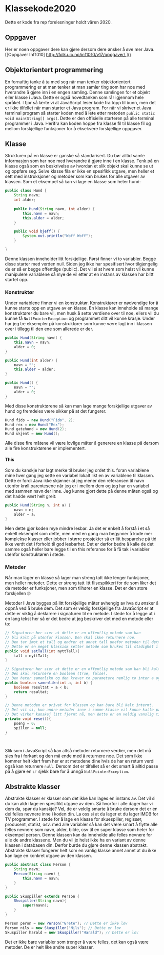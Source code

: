 # Klassekode2020
 Dette er kode fra rep forelesninger holdt våren 2020.

## Oppgaver
Her er noen oppgaver dere kan gjøre dersom dere ønsker å øve mer Java.
[\[Oppgaver Inf1010] http://folk.uio.no/inf1010/v17/oppgaver/ ]()

## Objektorientert programmering
En fornuftig tanke å ta med seg når man tenker objektorientert programmering er at man tenker at man samler ting som har noe med hverandre å gjøre inn i en engen samling. Denne samlingen for et objekt eller klasse i Java. Dette er også hovedtanken som rår igjennom hele språket. I fjor så lærte vi at JavaScript leser kode fra topp til bunn, men det er ikke tilfellet når man starter et Java program. For når vi skriver et Java terminal program så starter koden med å lete etter metoden `public static void main(String[] args)`. Dette er den offisielle starteren på alle terminal programmer i Java. Herifra kan koden hoppe fra klasse fil til klasse fil og mellom forskjellige funksjoner for å eksekvere forskjellige oppgaver. 

## Klasse
Strukturen på en klasse er ganske så standarisert. Du bør alltid samle informasjon som har noe med hverandre å gjøre inne i en klasse. Tenk på en klasse også som en beskrivelse av hvordan et slik objekt skal kunne se ut og oppføre seg. Selve klasse fila er ikke en spesifikk utgave, men heller et sett med instruksjoner og metoder som kan brukes for alle utgaver av klassen.
Som et eksempel så kan vi lage en klasse som heter hund:
```java
public class Hund {
	String navn;
	int alder;
	
	public Hund(String navn, int alder) {
		this.navn = navn;
		this.alder = alder;
	}

	public void bjeff() {
		System.out.println("Woff Woff");
	}

}
```

Denne klassen inneholder litt forskjellige. Først finner vi to variabler. Begge disse starter med verden null. Siden jeg ikke har spesifisert hvor tilgjengelig de er så er begge offentlige (public). Det vil si at hvem som helst vil kunne manipulere variablene så mye de vil etter at en instans av klassen har blitt startet opp.

### Konstruktør
Under variablene finner vi  en konstruktør. Konstruktører er nødvendige for å kunne starte opp en utgave av en klasse. En klasse kan inneholde så mange konstruktører du bare vil, men husk å sette verdiene over til noe, ellers vil du kunne få `NullPointerException` og programmet ditt vil kunne krasje. Under har jeg tre eksempler på konstruktører som kunne være lagt inn i klassen over i tillegg til den ene som allerede er der.

```java
public Hund(String navn) {
	this.navn = navn;
	alder = 0;
}

public Hund(int alder) {
	navn = "";
	this.alder = alder;
}

public Hund() {
	navn = "";
	alder = 0;
}

```

Med disse konstruktørene så kan man lage mange forskjellige utgaver av hund og fremdeles være sikker på at det fungerer. 
```java
Hund fido = new Hund("Fido", 2);
Hund rex = new Hund("Rex");
Hund gatehund = new Hund(2);
Hund ukjent = new Hund();
```

Alle disse fire måtene vil være lovlige måter å generere en klasse på dersom alle fire konstruktørene er implementert.

#### This
Som du kanskje har lagt merke til bruker jeg ordet this. foran variablene mine hver gang jeg sette en variabel lokalt likt en av variablene til klassen. Dette er fordi Java ikke skjønner at jeg mener den referansen til navn utenfor krøll parentesene når jeg er i mellom dem og jeg har en variabel med sammen navn der inne. Jeg kunne gjort dette på denne måten også og det hadde vært helt greit:

```java
public Hund(String n, int a) {
	navn = n;
	alder = a;
}
```

Men dette gjør koden mye mindre lesbar. Ja det er enkelt å forstå i et så enkelt eksempel som dette, men med en gang man begynner å kode mer komplekse klasser eller jobber i større prosjekter så er litt besparelse på tid ikke verdt det i forhold til god lesbarhet. Det er derfor bedre å kalle de det samme også heller bare legge til en this referanse for å få tak i variabler utenfor konstruktøren i stede. 

### Metoder
Når man lager en klasse så lager man streng tatt ikke lenger funksjoner, men heller metoder. Dette er streng tatt litt flisespikkeri for de som liker det da metoder er funksjoner, men som tilhører en klasse. Det er den store forskjellen 🙄

Metoder I Java bygges på litt forskjellige måter avhengig av hva du ønsker å oppnå ved å bruke dem. Det som er veldig forskjellige fra JavaScript er at dette er viktig å deklarere i signaturen til en metode. I stede for å legge ut i en lang tekst her så er det bedre at jeg beskriver det med en metode eller to:
```java
// Signaturen her sier at dette er en offentlig metode som kan
// bli kalt på utenfor klassen. Den skal ikke returnere noe. 
// Den tar imot et tall og endrer et annet tall unefor metoden til dette nye tallet. 
// Dette er en meget klassisk setter metode som brukes til stadighet i Java.
public void setTall(int nyttTall){
	tall = nyttTall;
}

// Signaturen her sier at dette er en offentlig metode som kan bli kalt på utenfor klassen. 
// Den skal returnere en boolean (true, false). 
// Den heter samenlikn og den krever to parametere nemlig to inter a og b.
public boolean samenlikn(int a, int b) { 
	boolean resultat = a < b;
	return resultat;
}

// Denne metoden er privat for klassen og kan bare bli kalt internt. 
// Det vil si, kun andre metoder inne i samme klasse vil kunne kalle på denne metoden. 
// Det virker kanskej litt fjernt nå, men dette er en veldig vanslig ting å gjøre i Java prigrammering.
private void reset(){
	poeng = 0;
	spiller = null;
}




```

Slik som i JavaScript så kan altså metoder returnere verdier, men det må sies fra i forkant og den må ende med å returnere noe. Det som ikke kommer helt klart frem her er at metodene dine hvis de har en return verdi også kan returnere `null`. Dersom det er tilfellet så er det smart å alltid passe på å gjøre en `if` sjekk bare for å unngå `NullPointerException`. 


## Abstrakte klasser
Abstrakte klasser er klasser som det ikke kan lages en instans av. Det vil si du kan aldri lage en spesifikt utgave av dem. Så hvorfor i alle dager har vi dem da, spør du kanskje? Vel, de er veldig smarte å bruke dersom det er en del felles nevnere inne i koden din. La oss si at du lager et du lager IMDB for TV programmer. I stede for å lage en klasse for skuespiller, regissør, produsent, statist, osv. med alle variabler så kan det være smart å flytte alle felles nevnere som navn, alder, bilde, osv til en super klasse som heter for eksempel person. Denne klassen kan da inneholde alle felles nevnere for alle de andre klassene. Men du vil jo helst ikke ha en variant av denne klassen i databasen din. Derfor burde du gjøre denne klassen abstrakt. Abstrakte klasser fungerer helt som en vanlig klasse annet annet at du ikke kan lage en konkret utgave av den klassen. 

```java
public abstract class Person {
	String navn;
	Person(String navn) {
		this.navn = navn;
	}
}

public Skuspiller extends Person {
	Skuspiller(String navn){
		super(navn);
	}
}

Person peron = new Person("Grete"); // Dette er ikke lov
Person nils = new Skuspiller("Nils"); // Dette er lov
Skuspiller harald = new Skuspiller("Harald"); // Dette er lov

```

Det er ikke bare variabler som trenger å være felles, det kan også være metoder. De er helt like andre super klasser. 

